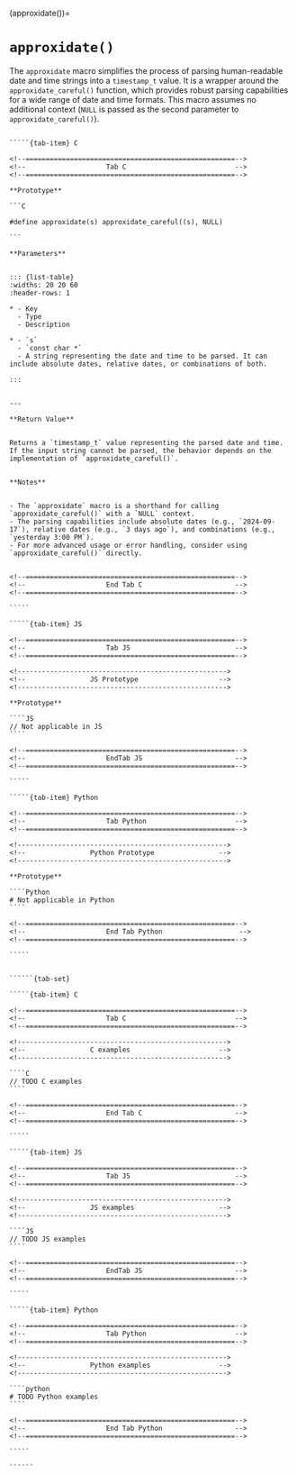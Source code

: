 <!-- ============================================================== -->
(approxidate())=
# `approxidate()`
<!-- ============================================================== -->


The `approxidate` macro simplifies the process of parsing human-readable date and time strings into a `timestamp_t` value. It is a wrapper around the `approxidate_careful()` function, which provides robust parsing capabilities for a wide range of date and time formats. This macro assumes no additional context (`NULL` is passed as the second parameter to `approxidate_careful()`).


<!------------------------------------------------------------>
<!--                    Prototypes                          -->
<!------------------------------------------------------------>

``````{tab-set}

`````{tab-item} C

<!--====================================================-->
<!--                    Tab C                           -->
<!--====================================================-->

**Prototype**

```C

#define approxidate(s) approxidate_careful((s), NULL)

```

**Parameters**


::: {list-table}
:widths: 20 20 60
:header-rows: 1

* - Key
  - Type
  - Description

* - `s`
  - `const char *`
  - A string representing the date and time to be parsed. It can include absolute dates, relative dates, or combinations of both.

:::


---

**Return Value**


Returns a `timestamp_t` value representing the parsed date and time. If the input string cannot be parsed, the behavior depends on the implementation of `approxidate_careful()`.


**Notes**


- The `approxidate` macro is a shorthand for calling `approxidate_careful()` with a `NULL` context.
- The parsing capabilities include absolute dates (e.g., `2024-09-17`), relative dates (e.g., `3 days ago`), and combinations (e.g., `yesterday 3:00 PM`).
- For more advanced usage or error handling, consider using `approxidate_careful()` directly.


<!--====================================================-->
<!--                    End Tab C                       -->
<!--====================================================-->

`````

`````{tab-item} JS

<!--====================================================-->
<!--                    Tab JS                          -->
<!--====================================================-->

<!---------------------------------------------------->
<!--                JS Prototype                    -->
<!---------------------------------------------------->

**Prototype**

````JS
// Not applicable in JS
````

<!--====================================================-->
<!--                    EndTab JS                       -->
<!--====================================================-->

`````

`````{tab-item} Python

<!--====================================================-->
<!--                    Tab Python                      -->
<!--====================================================-->

<!---------------------------------------------------->
<!--                Python Prototype                -->
<!---------------------------------------------------->

**Prototype**

````Python
# Not applicable in Python
````

<!--====================================================-->
<!--                    End Tab Python                   -->
<!--====================================================-->

`````

``````

<!------------------------------------------------------------>
<!--                    Examples                            -->
<!------------------------------------------------------------>

```````{dropdown} Examples

``````{tab-set}

`````{tab-item} C

<!--====================================================-->
<!--                    Tab C                           -->
<!--====================================================-->

<!---------------------------------------------------->
<!--                C examples                      -->
<!---------------------------------------------------->

````C
// TODO C examples
````

<!--====================================================-->
<!--                    End Tab C                       -->
<!--====================================================-->

`````

`````{tab-item} JS

<!--====================================================-->
<!--                    Tab JS                          -->
<!--====================================================-->

<!---------------------------------------------------->
<!--                JS examples                     -->
<!---------------------------------------------------->

````JS
// TODO JS examples
````

<!--====================================================-->
<!--                    EndTab JS                       -->
<!--====================================================-->

`````

`````{tab-item} Python

<!--====================================================-->
<!--                    Tab Python                      -->
<!--====================================================-->

<!---------------------------------------------------->
<!--                Python examples                 -->
<!---------------------------------------------------->

````python
# TODO Python examples
````

<!--====================================================-->
<!--                    End Tab Python                  -->
<!--====================================================-->

`````

``````

```````

